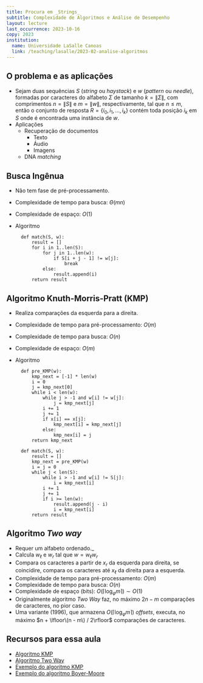 ```yaml
---
title: Procura em _Strings_
subtitle: Complexidade de Algoritmos e Análise de Desempenho
layout: lecture
last_occurrence: 2023-10-16
copy: 2023
institution:
  name: Universidade LaSalle Canoas
  link: /teaching/lasalle/2023-02-analise-algoritmos
---
```


## O problema e as aplicações

* Sejam duas sequências $S$ (_string_ ou _haystack_) e $w$ (_pattern_ ou _needle_), formadas por caracteres do alfabeto $\Sigma$ de tamanho $k = \|\Sigma\|$, com comprimentos $n = \|S\|$ e $m = \|w\|$, respectivamente, tal que $n \le m$, então o conjunto de resposta $R = \{i_0, i_1, \dots, i_k\}$ contém toda posição $i_k$ em $S$ onde é encontrada uma instância de $w$.
* Aplicações
    * Recuperação de documentos
        * Texto
        * Áudio
        * Imagens
    * DNA _matching_

## Busca Ingênua

* Não tem fase de pré-processamento.
* Complexidade de tempo para busca: $\Theta(mn)$
* Complexidade de espaço: $O(1)$
* Algoritmo

        def match(S, w):
            result = []
            for i in 1..len(S):
                for j in 1..len(w):
                    if S[i + j - 1] != w[j]:
                        break
                else:
                    result.append(i)
            return result


## Algoritmo Knuth-Morris-Pratt (KMP)

* Realiza comparações da esquerda para a direita.
* Complexidade de tempo para pré-processamento: $O(m)$
* Complexidade de tempo para busca: $O(n)$
* Complexidade de espaço: $O(m)$
* Algoritmo

        def pre_KMP(w):
            kmp_next = [-1] * len(w)
            i = 0
            j = kmp_next[0]
            while i < len(w):
                while j > -1 and w[i] != w[j]:
                    j = kmp_next[j]
                i += 1
                j += 1
                if x[i] == x[j]:
                    kmp_next[i] = kmp_next[j]
                else:
                    kmp_nex[i] = j
            return kmp_next

        def match(S, w):
            result = []
            kmp_next = pre_KMP(w)
            i = j = 0
            while j < len(S):
                while i > -1 and w[i] != S[j]:
                    i = kmp_next[i]
                i += 1
                j += 1
                if i >= len(w):
                    result.append(j - i)
                    i = kmp_next[i]
            return result


## Algoritmo _Two way_

* Requer um alfabeto ordenado._
* Calcula $w_\ell$ e $w_r$ tal que $w = w_{\ell}w_r$
* Compara os caracteres a partir de $x_r$ da esquerda para direita, se coincidire, compara os caracteres até $x_{\ell}$ da direita para a esquerda.
* Complexidade de tempo para pré-processamento: $O(m)$
* Complexidade de tempo para busca: $O(n)$
* Complexidade de espaço (bits): $O(\lceil\log_{\varphi}{m}\rceil) \sim O(1)$
* Originalmente algoritmo _Two Way_ faz, no máximo $2n - m$ comparações de caracteres, no pior caso.
* Uma variante (1996), que armazena $O(\lceil\log_{\varphi}{m}\rceil)$ _offsets_, executa, no máximo $n + \lfloor\(n - m\) / 2\rfloor$ comparações de caracteres.


## Recursos para essa aula

* [Algoritmo KMP](http://www-igm.univ-mlv.fr/~lecroq/string/node8.html#SECTION0080)
* [Algoritmo Two Way](http://www-igm.univ-mlv.fr/~lecroq/string/node26.html#SECTION00260)
* [Exemplo do algoritmo KMP](https://www.cs.utexas.edu/users/moore/best-ideas/string-searching/kpm-example.html)
* [Exemplo do algoritmo Boyer-Moore](https://www.cs.utexas.edu/users/moore/best-ideas/string-searching/fstrpos-example.html)

